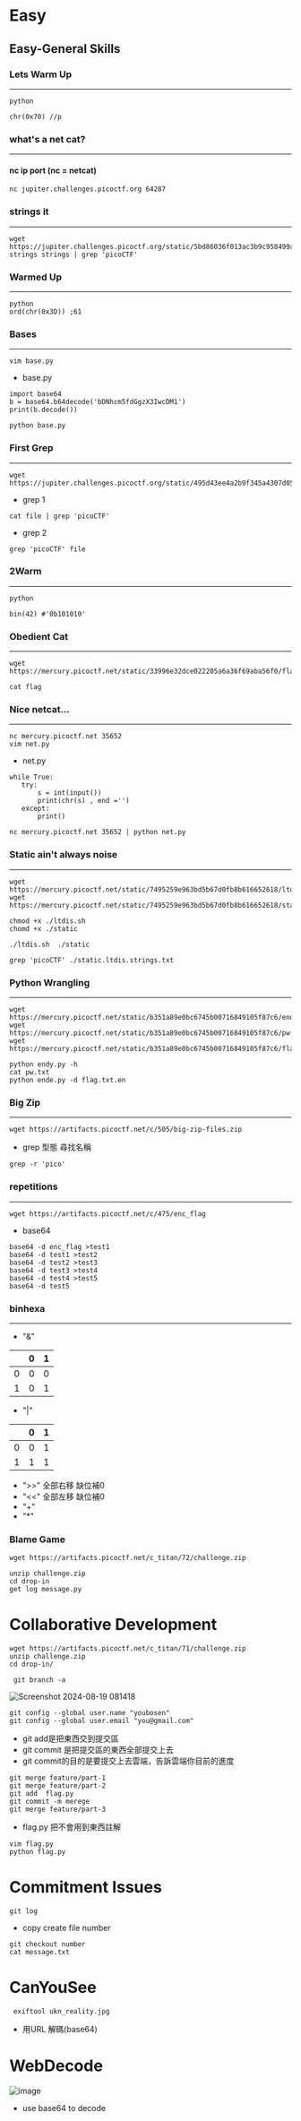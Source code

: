 Easy
===
Easy-General Skills
---
### Lets Warm Up
---
```linux=
python
```
```python=
chr(0x70) //p
```

### what's a net cat?
---
#### nc ip port (nc = netcat)
```linux=
nc jupiter.challenges.picoctf.org 64287
```

### strings it
---
```linux=
wget https://jupiter.challenges.picoctf.org/static/5bd86036f013ac3b9c958499adf3e2e2/strings
strings strings | grep 'picoCTF'
```



### Warmed Up
---
```linux=
python
ord(chr(0x3D)) ;61
```

### Bases
---
```linux=
vim base.py
```
- base.py
```python=
import base64
b = base64.b64decode('bDNhcm5fdGgzX3IwcDM1')
print(b.decode())
```
```linux=
python base.py
```

### First Grep
---
```linux=
wget https://jupiter.challenges.picoctf.org/static/495d43ee4a2b9f345a4307d053b4d88d/file
```
- grep 1

```linux=
cat file | grep 'picoCTF'
```

- grep 2

```linux=
grep 'picoCTF' file
```

### 2Warm
---
```linux=
python
```
```python=
bin(42) #'0b101010'
```

### Obedient Cat
---
```linux=
wget https://mercury.picoctf.net/static/33996e32dce022205a6a36f69aba56f0/flag
```
```linux=
cat flag
```

### Nice netcat...
---
```linux=
nc mercury.picoctf.net 35652
vim net.py
```
- net.py
```python=
while True:
   try:
       s = int(input())
       print(chr(s) , end ='')
   except:
       print()
```
```linux=
nc mercury.picoctf.net 35652 | python net.py
```

### Static ain't always noise
---
```linux=
wget https://mercury.picoctf.net/static/7495259e963bd5b67d0fb8b616652618/ltdis.sh
wget https://mercury.picoctf.net/static/7495259e963bd5b67d0fb8b616652618/static
```
```linux=
chmod +x ./ltdis.sh
chomd +x ./static 
```
```linux=
./ltdis.sh  ./static 
```
```linux=
grep 'picoCTF' ./static.ltdis.strings.txt 
```

### Python Wrangling
---
```linux=
wget https://mercury.picoctf.net/static/b351a89e0bc6745b00716849105f87c6/ende.py
wget https://mercury.picoctf.net/static/b351a89e0bc6745b00716849105f87c6/pw.txt
wget https://mercury.picoctf.net/static/b351a89e0bc6745b00716849105f87c6/flag.txt.en
```
```linux=
python endy.py -h
cat pw.txt
python ende.py -d flag.txt.en
```

### Big Zip
---
```linux=
wget https://artifacts.picoctf.net/c/505/big-zip-files.zip
```
- grep 型態 尋找名稱
```linux=
grep -r 'pico'
```

### repetitions
---
```linux=
wget https://artifacts.picoctf.net/c/475/enc_flag
```

- base64
```linux=
base64 -d enc_flag >test1 
base64 -d test1 >test2 
base64 -d test2 >test3 
base64 -d test3 >test4 
base64 -d test4 >test5
base64 -d test5
```

### binhexa
---
- "&"
    
|   | 0 | 1 |
| - | - | - |
| 0 | 0 | 0 |
| 1 | 0 | 1 |

- "|"

|   | 0 | 1 |
| - | - | - |
| 0 | 0 | 1 |
| 1 | 1 | 1 |
- ">>" 全部右移 缺位補0
- "<<" 全部左移 缺位補0
- "+" 
- "*"

### Blame Game
```linux=
wget https://artifacts.picoctf.net/c_titan/72/challenge.zip
```
```linux=
unzip challenge.zip
cd drop-in
get log message.py
```

Collaborative Development
===
```linux=
wget https://artifacts.picoctf.net/c_titan/71/challenge.zip
unzip challenge.zip 
cd drop-in/
```

```linux=
 git branch -a
```
![Screenshot 2024-08-19 081418](https://hackmd.io/_uploads/HyfACWlsR.png)

```linux=
git config --global user.name "youbosen"
git config --global user.email "you@gmail.com"
```
- git add是把東西交到提交區
- git commit 是把提交區的東西全部提交上去
- git commit的目的是要提交上去雲端，告訴雲端你目前的進度
```linux=
git merge feature/part-1
git merge feature/part-2
git add  flag.py 
git commit -m merege
git merge feature/part-3
```

- flag.py  把不會用到東西註解
```linux=
vim flag.py
python flag.py
```

Commitment Issues
===
```linux=
git log 
```
- copy create file number

```linux=
git checkout number
cat message.txt
```

CanYouSee
===
```linux=
 exiftool ukn_reality.jpg
```
- 用URL 解碼(base64)

WebDecode
===
![image](https://github.com/user-attachments/assets/552ffbe8-05c5-4def-944c-3c16985148a8)
* use base64 to decode
